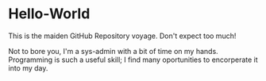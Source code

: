 # Hello-World
This is the maiden GitHub Repository voyage.  Don't expect too much! 

Not to bore you, I'm a sys-admin with a bit of time on my hands.  Programming is such a useful skill; I find many oportunities to encorperate it into my day.
